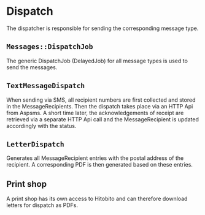 # Dispatch
The dispatcher is responsible for sending the corresponding message type.

## `Messages::DispatchJob`
The generic DispatchJob (DelayedJob) for all message types is used to send the messages.

## `TextMessageDispatch`
When sending via SMS, all recipient numbers are first collected and stored in the MessageRecipients. Then the dispatch takes place via an HTTP Api from Aspsms. A short time later, the acknowledgements of receipt are retrieved via a separate HTTP Api call and the MessageRecipient is updated accordingly with the status.

## `LetterDispatch`
Generates all MessageRecipient entries with the postal address of the recipient. A corresponding PDF is then generated based on these entries.

## Print shop
A print shop has its own access to Hitobito and can therefore download letters for dispatch as PDFs.
